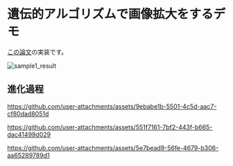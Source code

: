 # 遺伝的アルゴリズムで画像拡大をするデモ

[この論文](https://www.jstage.jst.go.jp/article/ieejeiss1987/120/2/120_2_244/_pdf/-char/ja)の実装です。

![sample1_result](https://github.com/user-attachments/assets/bd2bf86b-674a-4038-825b-530ca16028d6)

## 進化過程

 https://github.com/user-attachments/assets/9ebabe1b-5501-4c5d-aac7-cf80dad8051d 

 https://github.com/user-attachments/assets/551f7161-7bf2-443f-b665-dac41499d029 

https://github.com/user-attachments/assets/5e7bead9-56fe-4679-b306-aa65289789d1

